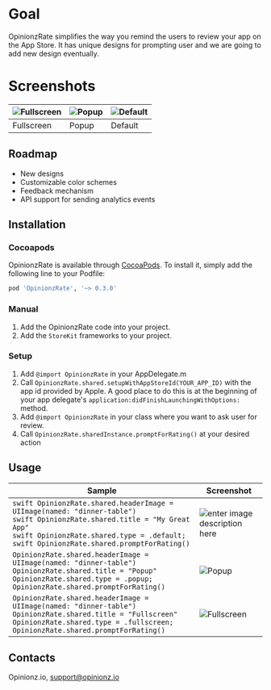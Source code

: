 # Goal

OpinionzRate simplifies the way you remind the users to review your app on the App Store. It has unique designs for prompting user and we are going to add new design eventually.

# Screenshots
| ![Fullscreen](https://i.imgur.com/CVRDYeh.png) | ![Popup](https://i.imgur.com/fLglmKi.png) | ![Default](https://i.imgur.com/whGUH7B.png) |
|--|--|--|
| Fullscreen | Popup  | Default |


## Roadmap

 - New designs
 - Customizable color schemes
 - Feedback mechanism
 - API support for sending analytics events

## Installation
### Cocoapods

OpinionzRate is available through [CocoaPods](http://cocoapods.org). To install
it, simply add the following line to your Podfile:

```ruby
pod 'OpinionzRate', '~> 0.3.0'
```

### Manual
1. Add the OpinionzRate code into your project.
2. Add the `StoreKit` frameworks to your project.

### Setup
1. Add  `@import OpinionzRate`  in your AppDelegate.m
2.  Call  `OpinionzRate.shared.setupWithAppStoreId(YOUR_APP_ID)`  with the app id provided by Apple. A good place to do this is at the beginning of your app delegate's  `application:didFinishLaunchingWithOptions:`  method.
3.  Add  `@import OpinionzRate`  in your class where you want to ask user for review.
4.  Call  `OpinionzRate.sharedInstance.promptForRating()`  at your desired action

## Usage

| Sample |  Screenshot|
|--|--|
| ```swift OpinionzRate.shared.headerImage = UIImage(named: "dinner-table")``` <br>  ```swift OpinionzRate.shared.title = "My Great App"``` <br> ```swift OpinionzRate.shared.type = .default;``` <br> `swift OpinionzRate.shared.promptForRating()` | ![enter image description here](https://i.imgur.com/whGUH7B.png) |
| `OpinionzRate.shared.headerImage = UIImage(named: "dinner-table")` <br>  `OpinionzRate.shared.title = "Popup"` <br> `OpinionzRate.shared.type = .popup;` <br> `OpinionzRate.shared.promptForRating()` | ![Popup](https://i.imgur.com/fLglmKi.png) |
| `OpinionzRate.shared.headerImage = UIImage(named: "dinner-table")` <br>  `OpinionzRate.shared.title = "Fullscreen"` <br> `OpinionzRate.shared.type = .fullscreen;` <br> `OpinionzRate.shared.promptForRating()` | ![Fullscreen](https://i.imgur.com/CVRDYeh.png) |


## Contacts

Opinionz.io, [support@opinionz.io](mailto:support@opinionz.io)
